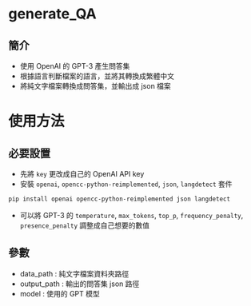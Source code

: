 # generate_QA

## 簡介
- 使用 OpenAI 的 GPT-3 產生問答集
- 根據語言判斷檔案的語言，並將其轉換成繁體中文
- 將純文字檔案轉換成問答集，並輸出成 json 檔案


# 使用方法

## 必要設置
- 先將 `key` 更改成自己的 OpenAI API key
- 安裝 `openai`, `opencc-python-reimplemented`, `json`, `langdetect` 套件
```bash
pip install openai opencc-python-reimplemented json langdetect
```
- 可以將 GPT-3 的 `temperature`, `max_tokens`, `top_p`, `frequency_penalty`, `presence_penalty` 調整成自己想要的數值

## 參數
- data_path : 純文字檔案資料夾路徑
- output_path : 輸出的問答集 json 路徑
- model : 使用的 GPT 模型
